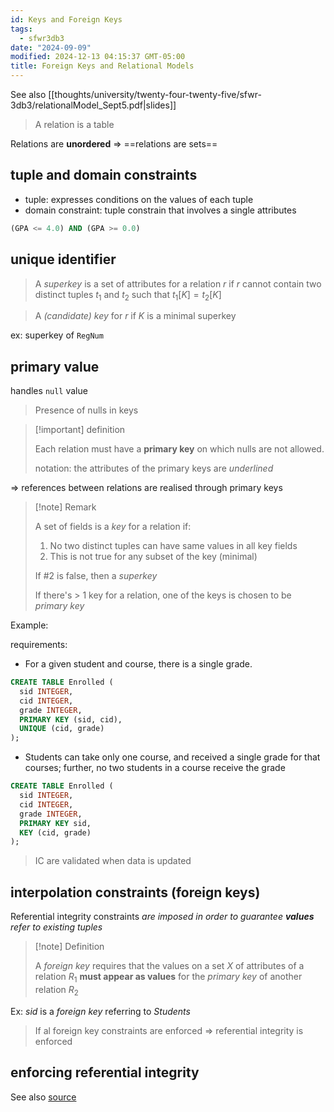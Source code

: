 ```yaml
---
id: Keys and Foreign Keys
tags:
  - sfwr3db3
date: "2024-09-09"
modified: 2024-12-13 04:15:37 GMT-05:00
title: Foreign Keys and Relational Models
---
```


See also [[thoughts/university/twenty-four-twenty-five/sfwr-3db3/relationalModel_Sept5.pdf|slides]]

> A relation is a table

Relations are **unordered** => ==relations are sets==

## tuple and domain constraints

- tuple: expresses conditions on the values of each tuple
- domain constraint: tuple constrain that involves a single attributes

```sql
(GPA <= 4.0) AND (GPA >= 0.0)
```

## unique identifier

> A _superkey_ is a set of attributes for a relation $r$ if $r$ cannot contain two distinct tuples $t_1$ and $t_2$ such that $t_1{[K]} = t_2{[K]}$

> A _(candidate) key_ for $r$ if $K$ is a minimal superkey

ex: superkey of `RegNum`

## primary value

handles `null` value

> Presence of nulls in keys

> [!important] definition
>
> Each relation must have a **primary key** on which nulls are not allowed.
>
> notation: the attributes of the primary keys are _underlined_

=> references between relations are realised through primary keys

> [!note] Remark
>
> A set of fields is a _key_ for a relation if:
>
> 1. No two distinct tuples can have same values in all key fields
> 2. This is not true for any subset of the key (minimal)
>
> If #2 is false, then a _superkey_
>
> If there's > 1 key for a relation, one of the keys is chosen to be _primary key_

Example:

requirements:

- For a given student and course, there is a single grade.

```sql
CREATE TABLE Enrolled (
  sid INTEGER,
  cid INTEGER,
  grade INTEGER,
  PRIMARY KEY (sid, cid),
  UNIQUE (cid, grade)
);
```

- Students can take only one course, and received a single grade for that courses; further, no two students in a course receive the grade

```sql
CREATE TABLE Enrolled (
  sid INTEGER,
  cid INTEGER,
  grade INTEGER,
  PRIMARY KEY sid,
  KEY (cid, grade)
);
```

> IC are validated when data is updated

## interpolation constraints (foreign keys)

Referential integrity constraints _are imposed in order to guarantee **values** refer to existing tuples_

> [!note] Definition
>
> A _foreign key_ requires that the values on a set $X$ of attributes of a relation $R_1$ **must appear as values** for the _primary key_ of another relation $R_2$

Ex: _sid_ is a _foreign key_ referring to _Students_

> If al foreign key constraints are enforced => referential integrity is enforced

## enforcing referential integrity

See also [source](https://www.ibm.com/docs/en/informix-servers/14.10?topic=integrity-referential)
